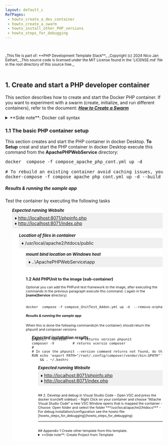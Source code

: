 ```yaml
---
layout: default_c
RefPages:
 - howto_create_a_dev_container
 - howto_create_a_swarm
 - howto_install_other_PHP_versions
 - howto_steps_for_debugging
--- 
```



<small>
<br><br>
_This file is part of: **PHP Development Template Stack**_
_Copyright (c) 2024 Nico Jan Eelhart_
_This source code is licensed under the MIT License found in the  'LICENSE.md' file in the root directory of this source tree._
</small>
<br><br>

## 1. Create and start a PHP developer container
This section describes how to create and start the Docker PHP container. If you want to experiment with a swarm (create, initialize, and run different containers), refer to the document: [***How to Create a Swarm***](howto_create_a_swarm)



<details>  
  <summary class="clickable-summary">
  <span  class="summary-icon"></span> 
  **Side note**: Docker call syntax
  </summary> 	<!-- On same line is failure, Don't indent the following Markdown lines!  -->  
>### Docker call syntax 
<small> (***Skip this if you known docker basics***) </small><br>
**Take note: Docker calling context**
Because we use Docker files (Dockerfile and compose) with descriptive names, for example, **Dockerfile_Nodejs_React_Cont** instead of plain **Dockerfile**, this has an impact on the way Docker commands are run and called. For example, with a plain **Dockerfile**, we would use this command to call the Docker file in the **Docker Compose** file:
<br>
```
context: .
dockerfile: Dockefile
```
In our case, we cannot use the default name but have to specify the name we gave, thus:<br>
```     
build: 	    
context: .
dockerfile: Dockerfile_Nodejs_React_Cont	    
```
 The same applies for using the build command. With the default Dockerfile, you can use this:
```
 docker build 
 # This will assume a file: Dockerfile is available
```
With the named file, we have to use
```
 docker build -f MyDockerFileNameHere
```
The same applies for running the Compose file (use **-f** option)
</details>




### 1.1 The basic PHP container setup
This section creates and start the PHP container in docker Desktop.
**To Setup** creat and start the PHP container in docker Desktop execute this command from the **ApachePHPWebService**  directory:  

<pre class="nje-cmd-multi-line">
docker  compose -f compose_apache_php_cont.yml up -d

# To rebuild an existing container avoid caching issues, you can use:
docker-compose -f compose_apache_php_cont.yml up -d --build --force-recreate
</pre>

##### Results & running the sample app
Test the container by executing the following tasks

<small style="display: block; margin-left: 22px; font-size: 13px; background-color: #ffffff; "><b><i>Expected running Website</i></b><br> <small>
<small style="display: block; margin-bottom: 0px;margin-left: 0px; font-size: 14px; background-color: #f0f0f0; padding: 8px; border-radius: 4px;">
&#9830; [http://localhost:8071/phpinfo.php](http://localhost:8071/phpinfo.php) <br>
&#9830; [http://localhost:8071/index.php](http://localhost:8071/index.php)    
</small> 

<small style="display: block; margin-left: 22px; font-size: 13px; background-color: #ffffff; "><b><i>Location of files in container</i></b><br> <small>
<small style="display: block; margin-bottom: 0px;margin-left: 0px; font-size: 14px; background-color: #f0f0f0; padding: 8px; border-radius: 4px;">
&#9830; /usr/local/apache2/htdocs/public <br>
</small> 

<small style="display: block; margin-left: 22px; font-size: 13px; background-color: #ffffff; "><b><i>mount bind location on Windows host</i></b><br> <small>
<small style="display: block; margin-bottom: 0px;margin-left: 0px; font-size: 14px; background-color: #f0f0f0; padding: 8px; border-radius: 4px;">
&#9830; ..\ApachePHPWebService\app <br>
</small> 
<br>




### 1.2 Add PHPUnit to the image (sub-container)
Optional you can add the PHPunit test framework to the image, after executing the commands in the previous paragraph execute  this command: ( again in the **[name]Service**  directory)  
<br>
<pre class="nje-cmd-one-line">
docker  compose -f compose_UnitTest_Addon.yml up -d  --remove-orphans --build --force-recreate
</pre>

##### Results & running the sample app
When this is done the following commands(in the container) should return the phpunit and composer versions 

<small style="display: block; margin-left: 19px;margin-bottom: -20px; font-size: 13px; background-color: #ffffff; "><b><i>Expected installation results</i></b><br> <small>
<pre class="nje-cmd-multi-line">
phpunit --version		# returns version phpunit
composer -V			# returns vcersio composer
#
# In case the phpunit --version command returns not found, do this
RUN echo 'export PATH="/root/.config/composer/vendor/bin:$PATH"' >> ~/.bashrc \
    && . ~/.bashrc
</pre>

<small style="display: block; margin-left: 20px; font-size: 13px; background-color: #ffffff; "><b><i>Expected running Website</i></b><br> <small>
<small style="display: block; margin-bottom: 0px;margin-left: 0px; font-size: 14px; background-color: #f0f0f0; padding: 8px; border-radius: 4px;">
&#9830; [http://localhost:8071/phpinfo.php](http://localhost:8071/phpinfo.php) <br>
&#9830; [http://localhost:8071/index.php](http://localhost:8071/index.php)    
</small> 



<br>
## 2. Develop and debug in Visual Studio Code
- Open VSC and press the docker Icon(left sidebar)
- Right Click on your container and choose "Attache Visual Studio Code" a new VSC Window opens that is mapped the container
- Choose: Open folder and select the folder ***/usr/local/apache2/htdocs***
- For debug installation/configuration see the howto file: [howto_steps_for_debugging](howto_steps_for_debugging)

<hr>
<br>
## Appendix 1 Create other template from this template.

<details>  
  <summary class="clickable-summary">
  <span  class="summary-icon"></span> 
  **Side note**: Create Project from Template
  </summary> 	<!-- On same line is failure, Don't indent the following Markdown lines!  -->
When You want to customize this template for your own template you can use the following rough procedure
>### Create Project from Template
>>  <small> ***Skipp this if you known how to deal with copy\customize docker files*** </small> <br>
>
> To adapt the template directory for your project, follow these steps. This guide assumes you’re using the React stack; if you’re working with a different stack (e.g., PHP, Rust), simply replace “React” with the stack name your are using.s
> 1. Copy the whole directory to your project name:
`copy "React Development Template Stack" MyReactStack` <br> <br>
> 1. within your **MyReactStack** open the ***[name]Service*** directory <br><br>
*Warning*{: style="color: red;font-size:13px; "} <small>When using multiple containers, it's a good idea to rename the directory (for example, by adding a number) before proceeding. Otherwise, the containers will be grouped together, which is generally helpful, but this can lead to caching issues in certain container stacks, such as React. These issues may manifest as the same directories appearing in the container from a previous instance after running the **compose_nodejs_react_cont.yml** command. Caching problems can be quite troublesome in some Docker stack configurations</small> <br><br>
> 3. Customize the Dockerfiles: Since most Docker Compose setups involve a parent-child relationship (i.e., chaining), a change in one Dockerfile may require updates to all related files. Follow these steps:<br><br>
3.1  In the first compose_\* file change the **services name** to an appropriate name: <br>
```services:
webserver-nodejs-react:  # Change this ```<br> &nbsp;&nbsp;&nbsp;&nbsp;&nbsp;&nbsp;&nbsp;&nbsp;&nbsp; <!-- sorry for this --> 	
<small> <sup>*</sup>Always use lowercase!</small> <br><br>
3.2 The above **service name** may appear more than once in the same file, update these service names as well! <br><br>
3.3 Changes the **service name**  from step 3.1 in the other **compose_\* files**  <br><br>
3.4 Check the compose_\* files when it contain a **image name** than update this to your own image name:<br>
`` build:`` <br>
``     context: .  ``<br>
``     dockerfile: Dockerfile_Nodejs_React_Cont`` <br>
``       image: eelhart/react-base:latest      `` <br>
``		# Update above. i.e: [yourname/react-prjx]`` <br><br>
3.5 This **image name** may appear in other compose_\* files and other Dockerfile_\* files, updates these image names as well.
>
> 4 Lastly, update the ports to ensure that each host port is unique across all running containers. In your Docker Compose file, you might see this configuration: <br>
``ports:`` <br>
``target: 3001        # Container port.`` <br> 
`` published: 3002    # Host port, Make SURE it is unique    `` <br>
<br><small> Alternatively, the syntax might look like this (achieving the same result): </small><br>
`` ports:`` <br>
`` - "3002:3001"      # host:container`` <br><br>
> **Make sure that Host port: 3002 is not used by any other docker container or other services on your host!**
<br> <br>
</details>
<br>

